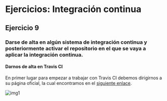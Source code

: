 # Ejercicios: Integración continua
## Ejercicio 9
### Darse de alta en algún sistema de integración continua y posteriormente activar el repositorio en el que se vaya a aplicar la integración continua.
#### Darnos de alta en Travis CI 
En primer lugar para empezar a trabajar con Travis CI debemos dirigirnos a su página oficial, la cual encontramos en el [siguiente enlace](https://travis-ci.org/).

![img1]()